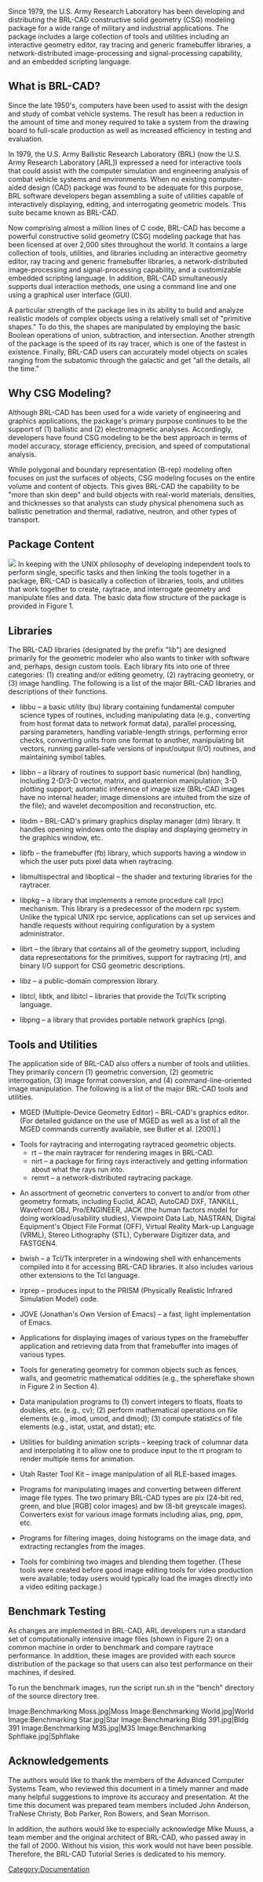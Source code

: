 Since 1979, the U.S. Army Research Laboratory has been developing and
distributing the BRL-CAD constructive solid geometry (CSG) modeling
package for a wide range of military and industrial applications. The
package includes a large collection of tools and utilities including an
interactive geometry editor, ray tracing and generic framebuffer
libraries, a network-distributed image-processing and signal-processing
capability, and an embedded scripting language.

## What is BRL-CAD?

Since the late 1950's, computers have been used to assist with the
design and study of combat vehicle systems. The result has been a
reduction in the amount of time and money required to take a system from
the drawing board to full-scale production as well as increased
efficiency in testing and evaluation.

In 1979, the U.S. Army Ballistic Research Laboratory (BRL) (now the U.S.
Army Research Laboratory \[ARL\]) expressed a need for interactive tools
that could assist with the computer simulation and engineering analysis
of combat vehicle systems and environments. When no existing
computer-aided design (CAD) package was found to be adequate for this
purpose, BRL software developers began assembling a suite of utilities
capable of interactively displaying, editing, and interrogating
geometric models. This suite became known as BRL-CAD.

Now comprising almost a million lines of C code, BRL-CAD has become a
powerful constructive solid geometry (CSG) modeling package that has
been licensed at over 2,000 sites throughout the world. It contains a
large collection of tools, utilities, and libraries including an
interactive geometry editor, ray tracing and generic framebuffer
libraries, a network-distributed image-processing and signal-processing
capability, and a customizable embedded scripting language. In addition,
BRL-CAD simultaneously supports dual interaction methods, one using a
command line and one using a graphical user interface (GUI).

A particular strength of the package lies in its ability to build and
analyze realistic models of complex objects using a relatively small set
of "primitive shapes." To do this, the shapes are manipulated by
employing the basic Boolean operations of union, subtraction, and
intersection. Another strength of the package is the speed of its ray
tracer, which is one of the fastest in existence. Finally, BRL-CAD users
can accurately model objects on scales ranging from the subatomic
through the galactic and get "all the details, all the time."

## Why CSG Modeling?

Although BRL-CAD has been used for a wide variety of engineering and
graphics applications, the package's primary purpose continues to be the
support of (1) ballistic and (2) electromagnetic analyses. Accordingly,
developers have found CSG modeling to be the best approach in terms of
model accuracy, storage efficiency, precision, and speed of
computational analysis.

While polygonal and boundary representation (B-rep) modeling often
focuses on just the surfaces of objects, CSG modeling focuses on the
entire volume and content of objects. This gives BRL-CAD the capability
to be "more than skin deep" and build objects with real-world materials,
densities, and thicknesses so that analysts can study physical phenomena
such as ballistic penetration and thermal, radiative, neutron, and other
types of transport.

## Package Content

![](/wiki/doc/img/Data_flow_structure.png) In keeping
with the UNIX philosophy of developing independent tools to perform
single, specific tasks and then linking the tools together in a package,
BRL-CAD is basically a collection of libraries, tools, and utilities
that work together to create, raytrace, and interrogate geometry and
manipulate files and data. The basic data flow structure of the package
is provided in Figure 1.

## Libraries

The BRL-CAD libraries (designated by the prefix "lib") are designed
primarily for the geometric modeler who also wants to tinker with
software and, perhaps, design custom tools. Each library fits into one
of three categories: (1) creating and/or editing geometry, (2)
raytracing geometry, or (3) image handling. The following is a list of
the major BRL-CAD libraries and descriptions of their functions.

-   libbu – a basic utility (bu) library containing fundamental computer
    science types of routines, including manipulating data (e.g.,
    converting from host format data to network format data), parallel
    processing, parsing parameters, handling variable-length strings,
    performing error checks, converting units from one format to
    another, manipulating bit vectors, running parallel-safe versions of
    input/output (I/O) routines, and maintaining symbol tables.

<!-- -->

-   libbn – a library of routines to support basic numerical (bn)
    handling, including 2-D/3-D vector, matrix, and quaternion
    manipulation; 3-D plotting support; automatic inference of image
    size (BRL-CAD images have no internal header; image dimensions are
    intuited from the size of the file); and wavelet decomposition and
    reconstruction, etc.

<!-- -->

-   libdm – BRL-CAD's primary graphics display manager (dm) library. It
    handles opening windows onto the display and displaying geometry in
    the graphics window, etc.

<!-- -->

-   libfb – the framebuffer (fb) library, which supports having a window
    in which the user puts pixel data when raytracing.

<!-- -->

-   libmultispectral and liboptical – the shader and texturing libraries
    for the raytracer.

<!-- -->

-   libpkg – a library that implements a remote procedure call (rpc)
    mechanism. This library is a predecessor of the modern rpc system.
    Unlike the typical UNIX rpc service, applications can set up
    services and handle requests without requiring configuration by a
    system administrator.

<!-- -->

-   librt – the library that contains all of the geometry support,
    including data representations for the primitives, support for
    raytracing (rt), and binary I/O support for CSG geometric
    descriptions.

<!-- -->

-   libz – a public-domain compression library.

<!-- -->

-   libtcl, libtk, and libitcl – libraries that provide the Tcl/Tk
    scripting language.

<!-- -->

-   libpng – a library that provides portable network graphics (png).

## Tools and Utilities

The application side of BRL-CAD also offers a number of tools and
utilities. They primarily concern (1) geometric conversion, (2)
geometric interrogation, (3) image format conversion, and (4)
command-line-oriented image manipulation. The following is a list of the
major BRL-CAD tools and utilities.

-   MGED (Multiple-Device Geometry Editor) – BRL-CAD's graphics editor.
    (For detailed guidance on the use of MGED as well as a list of all
    the MGED commands currently available, see Butler et al. \[2001\].)

<!-- -->

-   Tools for raytracing and interrogating raytraced geometric objects.
    -   rt – the main raytracer for rendering images in BRL-CAD.
    -   nirt – a package for firing rays interactively and getting
        information about what the rays run into.
    -   remrt – a network-distributed raytracing package.

<!-- -->

-   An assortment of geometric converters to convert to and/or from
    other geometry formats, including Euclid, ACAD, AutoCAD DXF,
    TANKILL, Wavefront OBJ, Pro/ENGINEER, JACK (the human factors model
    for doing workload/usability studies), Viewpoint Data Lab, NASTRAN,
    Digital Equipment's Object File Format (OFF), Virtual Reality
    Mark-up Language (VRML), Stereo Lithography (STL), Cyberware
    Digitizer data, and FASTGEN4.

<!-- -->

-   bwish – a Tcl/Tk interpreter in a windowing shell with enhancements
    compiled into it for accessing BRL-CAD libraries. It also includes
    various other extensions to the Tcl language.

<!-- -->

-   irprep – produces input to the PRISM (Physically Realistic Infrared
    Simulation Model) code.

<!-- -->

-   JOVE (Jonathan's Own Version of Emacs) – a fast, light
    implementation of Emacs.

<!-- -->

-   Applications for displaying images of various types on the
    framebuffer application and retrieving data from that framebuffer
    into images of various types.

<!-- -->

-   Tools for generating geometry for common objects such as fences,
    walls, and geometric mathematical oddities (e.g., the sphereflake
    shown in Figure 2 in Section 4).

<!-- -->

-   Data manipulation programs to (1) convert integers to floats, floats
    to doubles, etc. (e.g., cv); (2) perform mathematical operations on
    file elements (e.g., imod, umod, and dmod); (3) compute statistics
    of file elements (e.g., istat, ustat, and dstat); etc.

<!-- -->

-   Utilities for building animation scripts – keeping track of columnar
    data and interpolating it to allow one to produce input to the rt
    program to render multiple items for animation.

<!-- -->

-   Utah Raster Tool Kit – image manipulation of all RLE-based images.

<!-- -->

-   Programs for manipulating images and converting between different
    image file types. The two primary BRL-CAD types are pix (24-bit red,
    green, and blue \[RGB\] color images) and bw (8-bit greyscale
    images). Converters exist for various image formats including alias,
    png, ppm, etc.

<!-- -->

-   Programs for filtering images, doing histograms on the image data,
    and extracting rectangles from the images.

<!-- -->

-   Tools for combining two images and blending them together. (These
    tools were created before good image editing tools for video
    production were available; today users would typically load the
    images directly into a video editing package.)

## Benchmark Testing

As changes are implemented in BRL-CAD, ARL developers run a standard set
of computationally intensive image files (shown in Figure 2) on a common
machine in order to benchmark and compare raytrace performance. In
addition, these images are provided with each source distribution of the
package so that users can also test performance on their machines, if
desired.

To run the benchmark images, run the script run.sh in the "bench"
directory of the source directory tree.

Image:Benchmarking Moss.jpg\|Moss Image:Benchmarking World.jpg\|World
Image:Benchmarking Star.jpg\|Star Image:Benchmarking Bldg 391.jpg\|Bldg
391 Image:Benchmarking M35.jpg\|M35 Image:Benchmarking
Sphflake.jpg\|Sphflake

## Acknowledgements

The authors would like to thank the members of the Advanced Computer
Systems Team, who reviewed this document in a timely manner and made
many helpful suggestions to improve its accuracy and presentation. At
the time this document was prepared team members included John Anderson,
TraNese Christy, Bob Parker, Ron Bowers, and Sean Morrison.

In addition, the authors would like to especially acknowledge Mike
Muuss, a team member and the original architect of BRL-CAD, who passed
away in the fall of 2000. Without his vision, this work would not have
been possible. Therefore, the BRL-CAD Tutorial Series is dedicated to
his memory.

[Category:Documentation](Category:Documentation.md)
